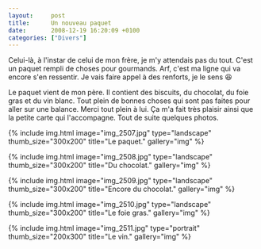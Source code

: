 ```yaml
---
layout:     post
title:      Un nouveau paquet
date:       2008-12-19 16:20:09 +0100
categories: ["Divers"]
---
```


Celui-là, à l'instar de celui de mon frère, je m'y attendais pas du tout. C'est un paquet rempli de choses pour
gourmands. Arf, c'est ma ligne qui va encore s'en ressentir. Je vais faire appel à des renforts, je le sens
:laughing:<!--more-->

Le paquet vient de mon père. Il contient des biscuits, du chocolat, du foie gras et du vin blanc. Tout plein de
bonnes choses qui sont pas faites pour aller sur une balance. Merci tout plein à lui. Ça m'a fait très plaisir
ainsi que la petite carte qui l'accompagne. Tout de suite quelques photos.

<!-- /assets/images/posts/2008-12-19-un-nouveau-paquet/img_2507.jpg -->
{% include img.html
    image="img_2507.jpg"
    type="landscape"
    thumb_size="300x200"
    title="Le paquet."
    gallery="img"
%}

<!-- /assets/images/posts/2008-12-19-un-nouveau-paquet/img_2508.jpg -->
{% include img.html
    image="img_2508.jpg"
    type="landscape"
    thumb_size="300x200"
    title="Du chocolat."
    gallery="img"
%}

<!-- /assets/images/posts/2008-12-19-un-nouveau-paquet/img_2509.jpg -->
{% include img.html
    image="img_2509.jpg"
    type="landscape"
    thumb_size="300x200"
    title="Encore du chocolat."
    gallery="img"
%}

<!-- /assets/images/posts/2008-12-19-un-nouveau-paquet/img_2510.jpg -->
{% include img.html
    image="img_2510.jpg"
    type="landscape"
    thumb_size="300x200"
    title="Le foie gras."
    gallery="img"
%}

<!-- /assets/images/posts/2008-12-19-un-nouveau-paquet/img_2511.jpg -->
{% include img.html
    image="img_2511.jpg"
    type="portrait"
    thumb_size="200x300"
    title="Le vin."
    gallery="img"
%}

